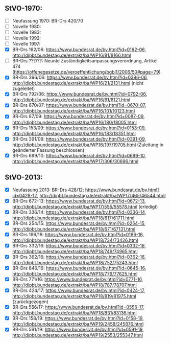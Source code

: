 StVO-1970:
---
- [ ] Neufassung 1970: BR-Drs 420/70
- [ ] Novelle 1980:
- [ ] Novelle 1983:
- [ ] Novelle 1992:
- [ ] Novelle 1997:
- [x] BR-Drs 162/06: https://www.bundesrat.de/bv.html?id=0162-06, http://dipbt.bundestag.de/extrakt/ba/WP16/81/8166.html
- [ ] BR-Drs ???/??: Neunte Zuständigkeitsanpassungsverordnung, Artikel 474 (https://offenegesetze.de/veroeffentlichung/bgbl1/2006/50#page=79)
- [x] BR-Drs 396/06: https://www.bundesrat.de/bv.html?id=0396-06, http://dipbt.bundestag.de/extrakt/ba/WP16/21/2131.html (nicht zugeleitet)
- [x] BR-Drs 792/06: https://www.bundesrat.de/bv.html?id=0792-06, http://dipbt.bundestag.de/extrakt/ba/WP16/61/6121.html
- [x] BR-Drs 670/07: https://www.bundesrat.de/bv.html?id=0670-07, http://dipbt.bundestag.de/extrakt/ba/WP16/101/10123.html
- [x] BR-Drs 87/09: https://www.bundesrat.de/bv.html?id=0087-09, http://dipbt.bundestag.de/extrakt/ba/WP16/180/18005.html
- [x] BR-Drs 153/09: https://www.bundesrat.de/bv.html?id=0153-09, http://dipbt.bundestag.de/extrakt/ba/WP16/183/18351.html
- [x] BR-Drs 391/09: https://www.bundesrat.de/bv.html?id=0391-09, http://dipbt.bundestag.de/extrakt/ba/WP16/197/19705.html (Zuleitung in geänderter Fassung beschlossen)
- [x] BR-Drs 699/10: https://www.bundesrat.de/bv.html?id=0699-10, http://dipbt.bundestag.de/extrakt/ba/WP17/306/30696.html

StVO-2013:
---
- [x] Neufassung 2013: BR-Drs 428/12: https://www.bundesrat.de/bv.html?id=0428-12, http://dipbt.bundestag.de/extrakt/ba/WP17/465/46544.html
- [x] BR-Drs 672-13: https://www.bundesrat.de/bv.html?id=0672-13, http://dipbt.bundestag.de/extrakt/ba/WP17/555/55578.html (erledigt)
- [x] BR-Drs 336/14: https://www.bundesrat.de/bv.html?id=0336-14, http://dipbt.bundestag.de/extrakt/ba/WP18/617/61711.html
- [x] BR-Drs 254/15: https://www.bundesrat.de/bv.html?id=0254-15, http://dipbt.bundestag.de/extrakt/ba/WP18/671/67131.html
- [x] BR-Drs 166/16: https://www.bundesrat.de/bv.html?id=0166-16, http://dipbt.bundestag.de/extrakt/ba/WP18/734/73426.html
- [x] BR-Drs 332/16: https://www.bundesrat.de/bv.html?id=0332-16, http://dipbt.bundestag.de/extrakt/ba/WP18/749/74965.html
- [x] BR-Drs 362/16: https://www.bundesrat.de/bv.html?id=0362-16, http://dipbt.bundestag.de/extrakt/ba/WP18/752/75243.html
- [x] BR-Drs 646/16: https://www.bundesrat.de/bv.html?id=0646-16, http://dipbt.bundestag.de/extrakt/ba/WP18/776/77625.html
- [x] BR-Drs 771/16: https://www.bundesrat.de/bv.html?id=0771-16, http://dipbt.bundestag.de/extrakt/ba/WP18/787/78707.html
- [x] BR-Drs 424/17: https://www.bundesrat.de/bv.html?id=0424-17, http://dipbt.bundestag.de/extrakt/ba/WP18/819/81975.html (zurückgezogen)
- [x] BR-Drs 556/17: https://www.bundesrat.de/bv.html?id=0556-17, http://dipbt.bundestag.de/extrakt/ba/WP18/831/83136.html
- [x] BR-Drs 158/19: https://www.bundesrat.de/bv.html?id=0158-19, http://dipbt.bundestag.de/extrakt/ba/WP19/2458/245876.html
- [x] BR-Drs 591/19: https://www.bundesrat.de/bv.html?id=0591-19, http://dipbt.bundestag.de/extrakt/ba/WP19/2553/255347.html
